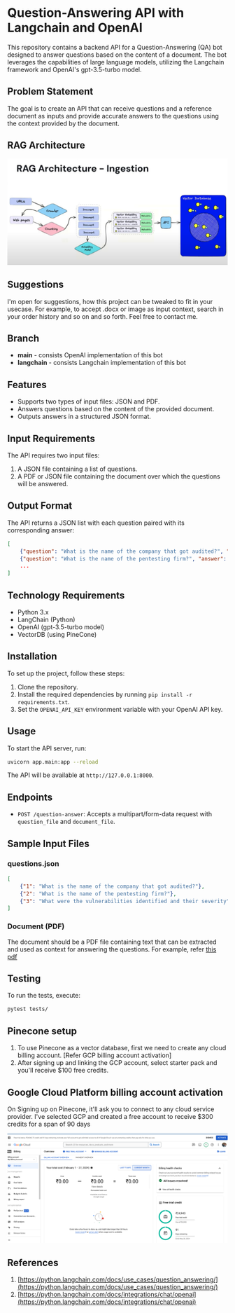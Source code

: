# Question-Answering API with Langchain and OpenAI

This repository contains a backend API for a Question-Answering (QA) bot designed to answer questions based on the content of a document. The bot leverages the capabilities of large language models, utilizing the Langchain framework and OpenAI's gpt-3.5-turbo model.

## Problem Statement

The goal is to create an API that can receive questions and a reference document as inputs and provide accurate answers to the questions using the context provided by the document.

## RAG Architecture

![alt text](pics/RAG_Architecture.png)



## Suggestions

I'm open for suggestions, how this project can be tweaked to fit in your usecase. For example, to accept .docx or image as input context, search in your order history and so on and so forth. Feel free to contact me.

## Branch

* __main__ - consists OpenAI implementation of this bot
* __langchain__ - consists Langchain implementation of this bot

## Features

* Supports two types of input files: JSON and PDF.
* Answers questions based on the content of the provided document.
* Outputs answers in a structured JSON format.

## Input Requirements

The API requires two input files:

1. A JSON file containing a list of questions.
2. A PDF or JSON file containing the document over which the questions will be answered.

## Output Format

The API returns a JSON list with each question paired with its corresponding answer:

```json
[
    {"question": "What is the name of the company that got audited?", "answer": "Zania"},
    {"question": "What is the name of the pentesting firm?", "answer": "Praveen KSM"},
    ...
]
```

## Technology Requirements

* Python 3.x
* LangChain (Python)
* OpenAI (gpt-3.5-turbo model)
* VectorDB (using PineCone)

## Installation

To set up the project, follow these steps:

1. Clone the repository.
2. Install the required dependencies by running `pip install -r requirements.txt`.
3. Set the `OPENAI_API_KEY` environment variable with your OpenAI API key.

## Usage

To start the API server, run:

```bash
uvicorn app.main:app --reload
```

The API will be available at `http://127.0.0.1:8000`.

## Endpoints

* `POST /question-answer`: Accepts a multipart/form-data request with `question_file` and `document_file`.

## Sample Input Files

### questions.json

```json
[
    {"1": "What is the name of the company that got audited?"},
    {"2": "What is the name of the pentesting firm?"},
    {"3": "What were the vulnerabilities identified and their severity"}
]
```

### Document (PDF)

The document should be a PDF file containing text that can be extracted and used as context for answering the questions. For example, refer [this pdf](/input_files/zania_pentest_pdf%20(2).pdf)

## Testing

To run the tests, execute:

```bash
pytest tests/
```

## Pinecone setup

1. To use Pinecone as a vector database, first we need to create any cloud billing account. [Refer GCP billing account activation]
2. After signing up and linking the GCP account, select starter pack and you'll receive $100 free credits.

## Google Cloud Platform billing account activation

On Signing up on Pinecone, it'll ask you to connect to any cloud service provider. I've selected GCP and created a free account to receive $300 credits for a span of 90 days

![gcp_account_activation](pics/GCP_Activate_billing_account.png)



## References

1. [https://python.langchain.com/docs/use_cases/question_answering/](https://python.langchain.com/docs/use_cases/question_answering/)
2. [https://python.langchain.com/docs/integrations/chat/openai](https://python.langchain.com/docs/integrations/chat/openai)
